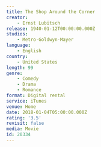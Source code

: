 ```yaml
---
title: The Shop Around the Corner
creator:
    - Ernst Lubitsch
release: 1940-01-12T00:00:00.000Z
studios:
    - Metro-Goldwyn-Mayer
language:
    - English
country:
    - United States
length: 99
genre:
    - Comedy
    - Drama
    - Romance
format: Digital rental
service: iTunes
venue: Home
date: 2018-01-04T05:00:00.000Z
rating: '3.5'
revisit: false
media: Movie
id: 20334
---
```



